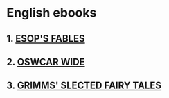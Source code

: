 # English ebooks
## 1. [ESOP'S FABLES](../blob/master/esop_fables)
## 2. [OSWCAR WIDE](../blob/master/oswcar_wide)
## 3. [GRIMMS' SLECTED FAIRY TALES](../blob/master/grimm_select_fairy_tales)

